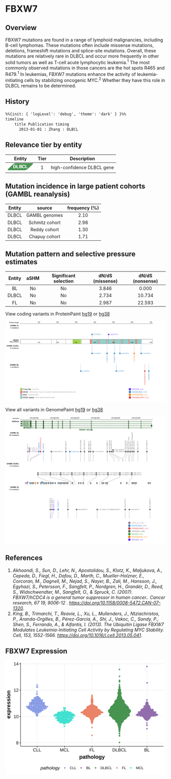 # FBXW7
## Overview
FBXW7 mutations are found in a range of lymphoid malignancies, including B-cell lymphomas. These mutations often include missense mutations, deletions, frameshift mutations and splice-site mutations. Overall, these mutations are relatively rare in DLBCL and occur more frequently in other solid tumors as well as T-cell acute lymphocytic leukemia.<sup>1</sup> The most commonly observed mutations in those cancers are the hot spots R465 and R479.<sup>1</sup> In leukemias, FBXW7 mutations enhance the activity of leukemia-initiating cells by stabilizing oncogenic MYC.<sup>2</sup> Whether they have this role in DLBCL remains to be determined. 
## History
```mermaid
%%{init: { 'logLevel': 'debug', 'theme': 'dark' } }%%
timeline
    title Publication timing
      2013-01-01 : Zhang : DLBCL
```
## Relevance tier by entity

|Entity|Tier|Description               |
|:------:|:----:|--------------------------|
|![DLBCL](images/icons/DLBCL_tier1.png) |1   |high-confidence DLBCL gene|

## Mutation incidence in large patient cohorts (GAMBL reanalysis)

|Entity|source        |frequency (%)|
|:------:|:--------------:|:-------------:|
|DLBCL |GAMBL genomes |2.10         |
|DLBCL |Schmitz cohort|2.98         |
|DLBCL |Reddy cohort  |1.30         |
|DLBCL |Chapuy cohort |1.71         |

## Mutation pattern and selective pressure estimates

|Entity|aSHM|Significant selection|dN/dS (missense)|dN/dS (nonsense)|
|:------:|:----:|:---------------------:|:----------------:|:----------------:|
|BL    |No  |No                   |3.846           | 0.000          |
|DLBCL |No  |No                   |2.734           |10.734          |
|FL    |No  |No                   |2.987           |22.593          |



View coding variants in ProteinPaint [hg19](https://morinlab.github.io/LLMPP/GAMBL/FBXW7_protein.html)  or [hg38](https://morinlab.github.io/LLMPP/GAMBL/FBXW7_protein_hg38.html)

![image](images/proteinpaint/FBXW7_NM_033632.svg)

View all variants in GenomePaint [hg19](https://morinlab.github.io/LLMPP/GAMBL/FBXW7.html)  or [hg38](https://morinlab.github.io/LLMPP/GAMBL/FBXW7_hg38.html)

![image](images/proteinpaint/FBXW7.svg)

## References
1. *Akhoondi, S., Sun, D., Lehr, N., Apostolidou, S., Klotz, K., Maljukova, A., Cepeda, D., Fiegl, H., Dafou, D., Marth, C., Mueller-Holzner, E., Corcoran, M., Dagnell, M., Nejad, S., Nayer, B., Zali, M., Hansson, J., Egyhazi, S., Petersson, F., Sangfelt, P., Nordgren, H., Grandér, D., Reed, S., Widschwendter, M., Sangfelt, O., & Spruck, C. (2007). FBXW7/hCDC4 is a general tumor suppressor in human cancer.. Cancer research, 67 19, 9006-12 . https://doi.org/10.1158/0008-5472.CAN-07-1320.*
2. *King, B., Trimarchi, T., Reavie, L., Xu, L., Mullenders, J., Ntziachristos, P., Aranda-Orgilles, B., Pérez-García, A., Shi, J., Vakoc, C., Sandy, P., Shen, S., Ferrando, A., & Aifantis, I. (2013). The Ubiquitin Ligase FBXW7 Modulates Leukemia-Initiating Cell Activity by Regulating MYC Stability. Cell, 153, 1552-1566. https://doi.org/10.1016/j.cell.2013.05.041.*
## FBXW7 Expression
![image](images/gene_expression/FBXW7_by_pathology.svg)
<!-- ORIGIN: zhangGeneticHeterogeneityDiffuse2013 -->
<!-- DLBCL: zhangGeneticHeterogeneityDiffuse2013 -->
